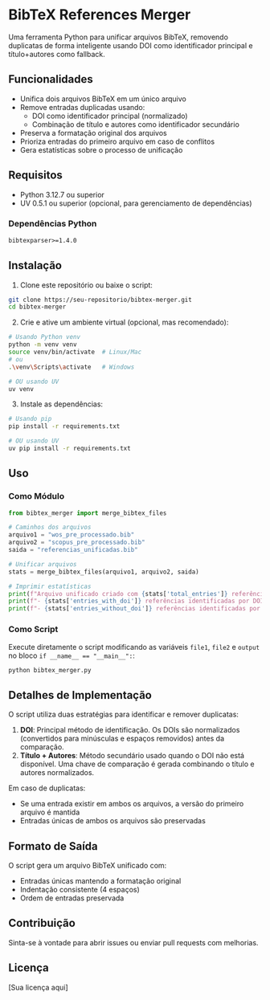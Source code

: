 # BibTeX References Merger

Uma ferramenta Python para unificar arquivos BibTeX, removendo duplicatas de forma inteligente usando DOI como identificador principal e título+autores como fallback.

## Funcionalidades

- Unifica dois arquivos BibTeX em um único arquivo
- Remove entradas duplicadas usando:
  - DOI como identificador principal (normalizado)
  - Combinação de título e autores como identificador secundário
- Preserva a formatação original dos arquivos
- Prioriza entradas do primeiro arquivo em caso de conflitos
- Gera estatísticas sobre o processo de unificação

## Requisitos

- Python 3.12.7 ou superior
- UV 0.5.1 ou superior (opcional, para gerenciamento de dependências)

### Dependências Python

```txt
bibtexparser>=1.4.0
```

## Instalação

1. Clone este repositório ou baixe o script:

```bash
git clone https://seu-repositorio/bibtex-merger.git
cd bibtex-merger
```

2. Crie e ative um ambiente virtual (opcional, mas recomendado):

```bash
# Usando Python venv
python -m venv venv
source venv/bin/activate  # Linux/Mac
# ou
.\venv\Scripts\activate   # Windows

# OU usando UV
uv venv
```

3. Instale as dependências:

```bash
# Usando pip
pip install -r requirements.txt

# OU usando UV
uv pip install -r requirements.txt
```

## Uso

### Como Módulo

```python
from bibtex_merger import merge_bibtex_files

# Caminhos dos arquivos
arquivo1 = "wos_pre_processado.bib"
arquivo2 = "scopus_pre_processado.bib"
saida = "referencias_unificadas.bib"

# Unificar arquivos
stats = merge_bibtex_files(arquivo1, arquivo2, saida)

# Imprimir estatísticas
print(f"Arquivo unificado criado com {stats['total_entries']} referências únicas:")
print(f"- {stats['entries_with_doi']} referências identificadas por DOI")
print(f"- {stats['entries_without_doi']} referências identificadas por título/autores")
```

### Como Script

Execute diretamente o script modificando as variáveis `file1`, `file2` e `output` no bloco `if __name__ == "__main__":`:

```bash
python bibtex_merger.py
```

## Detalhes de Implementação

O script utiliza duas estratégias para identificar e remover duplicatas:

1. **DOI**: Principal método de identificação. Os DOIs são normalizados (convertidos para minúsculas e espaços removidos) antes da comparação.
2. **Título + Autores**: Método secundário usado quando o DOI não está disponível. Uma chave de comparação é gerada combinando o título e autores normalizados.

Em caso de duplicatas:

- Se uma entrada existir em ambos os arquivos, a versão do primeiro arquivo é mantida
- Entradas únicas de ambos os arquivos são preservadas

## Formato de Saída

O script gera um arquivo BibTeX unificado com:

- Entradas únicas mantendo a formatação original
- Indentação consistente (4 espaços)
- Ordem de entradas preservada

## Contribuição

Sinta-se à vontade para abrir issues ou enviar pull requests com melhorias.

## Licença

[Sua licença aqui]
